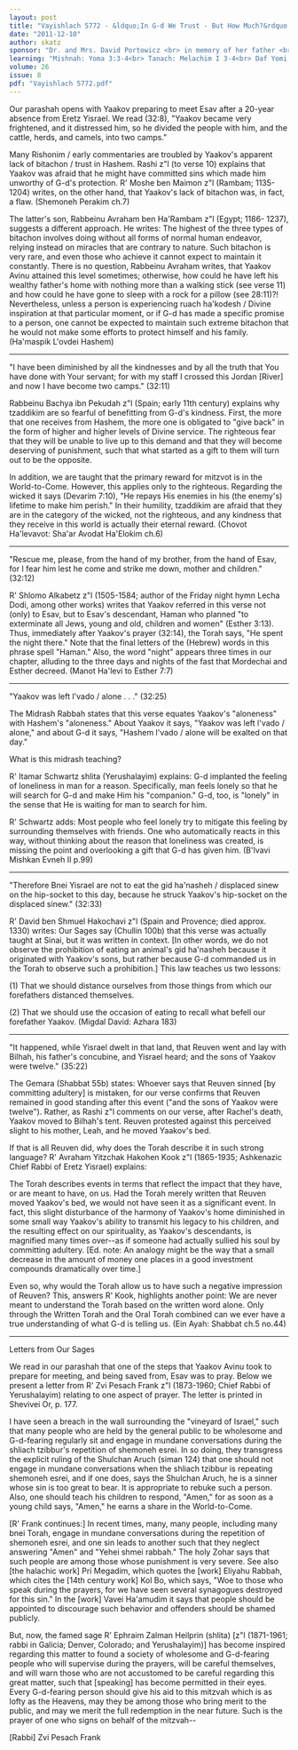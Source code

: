 ```yaml
---
layout: post
title: "Vayishlach 5772 - &ldquo;In G-d We Trust - But How Much?&rdquo;"
date: "2011-12-10"
author: skatz
sponsor: "Dr. and Mrs. David Portowicz <br> in memory of her father <br> Rabbi Yechezkel Hartman a\"h"
learning: "Mishnah: Yoma 3:3-4<br> Tanach: Melachim I 3-4<br> Daf Yomi (Bavli): Bechorot 26<br> Daf Yomi (Yerushalmi): Yoma 28"
volume: 26
issue: 8
pdf: "Vayishlach 5772.pdf"
---
```


Our parashah opens with Yaakov preparing to meet Esav after a 20-year absence from Eretz Yisrael. We read (32:8), "Yaakov became very frightened, and it distressed him, so he divided the people with him, and the cattle, herds, and camels, into two camps."

Many Rishonim / early commentaries are troubled by Yaakov's apparent lack of bitachon / trust in Hashem. Rashi z"l (to verse 10) explains that Yaakov was afraid that he might have committed sins which made him unworthy of G-d's protection. R' Moshe ben Maimon z"l (Rambam; 1135-1204) writes, on the other hand, that Yaakov's lack of bitachon was, in fact, a flaw. (Shemoneh Perakim ch.7)

The latter's son, Rabbeinu Avraham ben Ha'Rambam z"l (Egypt; 1186- 1237), suggests a different approach. He writes: The highest of the three types of bitachon involves doing without all forms of normal human endeavor, relying instead on miracles that are contrary to nature. Such bitachon is very rare, and even those who achieve it cannot expect to maintain it constantly. There is no question, Rabbeinu Avraham writes, that Yaakov Avinu attained this level sometimes; otherwise, how could he have left his wealthy father's home with nothing more than a walking stick (see verse 11) and how could he have gone to sleep with a rock for a pillow (see 28:11)?! Nevertheless, unless a person is experiencing ruach ha'kodesh / Divine inspiration at that particular moment, or if G-d has made a specific promise to a person, one cannot be expected to maintain such extreme bitachon that he would not make some efforts to protect himself and his family. (Ha'maspik L'ovdei Hashem)

********

"I have been diminished by all the kindnesses and by all the truth that You have done with Your servant; for with my staff I crossed this Jordan \[River\] and now I have become two camps." (32:11)

Rabbeinu Bachya ibn Pekudah z"l (Spain; early 11th century) explains why tzaddikim are so fearful of benefitting from G-d's kindness. First, the more that one receives from Hashem, the more one is obligated to "give back" in the form of higher and higher levels of Divine service. The righteous fear that they will be unable to live up to this demand and that they will become deserving of punishment, such that what started as a gift to them will turn out to be the opposite.

In addition, we are taught that the primary reward for mitzvot is in the World-to-Come. However, this applies only to the righteous. Regarding the wicked it says (Devarim 7:10), "He repays His enemies in his (the enemy's) lifetime to make him perish." In their humility, tzaddikim are afraid that they are in the category of the wicked, not the righteous, and any kindness that they receive in this world is actually their eternal reward. (Chovot Ha'levavot: Sha'ar Avodat Ha'Elokim ch.6)

********

"Rescue me, please, from the hand of my brother, from the hand of Esav, for I fear him lest he come and strike me down, mother and children." (32:12)

R' Shlomo Alkabetz z"l (1505-1584; author of the Friday night hymn Lecha Dodi, among other works) writes that Yaakov referred in this verse not (only) to Esav, but to Esav's descendant, Haman who planned "to exterminate all Jews, young and old, children and women" (Esther 3:13). Thus, immediately after Yaakov's prayer (32:14), the Torah says, "He spent the night there." Note that the final letters of the (Hebrew) words in this phrase spell "Haman." Also, the word "night" appears three times in our chapter, alluding to the three days and nights of the fast that Mordechai and Esther decreed. (Manot Ha'levi to Esther 7:7)

********

"Yaakov was left l'vado / alone . . ." (32:25)

The Midrash Rabbah states that this verse equates Yaakov's "aloneness" with Hashem's "aloneness." About Yaakov it says, "Yaakov was left l'vado / alone," and about G-d it says, "Hashem l'vado / alone will be exalted on that day."

What is this midrash teaching?

R' Itamar Schwartz shlita (Yerushalayim) explains: G-d implanted the feeling of loneliness in man for a reason. Specifically, man feels lonely so that he will search for G-d and make Him his "companion." G-d, too, is "lonely" in the sense that He is waiting for man to search for him.

R' Schwartz adds: Most people who feel lonely try to mitigate this feeling by surrounding themselves with friends. One who automatically reacts in this way, without thinking about the reason that loneliness was created, is missing the point and overlooking a gift that G-d has given him. (B'lvavi Mishkan Evneh II p.99)

********

"Therefore Bnei Yisrael are not to eat the gid ha'nasheh / displaced sinew on the hip-socket to this day, because he struck Yaakov's hip-socket on the displaced sinew." (32:33)

R' David ben Shmuel Hakochavi z"l (Spain and Provence; died approx. 1330) writes: Our Sages say (Chullin 100b) that this verse was actually taught at Sinai, but it was written in context. \[In other words, we do not observe the prohibition of eating an animal's gid ha'nasheh because it originated with Yaakov's sons, but rather because G-d commanded us in the Torah to observe such a prohibition.\] This law teaches us two lessons:

(1) That we should distance ourselves from those things from which our forefathers distanced themselves.

(2) That we should use the occasion of eating to recall what befell our forefather Yaakov. (Migdal David: Azhara 183)

********

"It happened, while Yisrael dwelt in that land, that Reuven went and lay with Bilhah, his father's concubine, and Yisrael heard; and the sons of Yaakov were twelve." (35:22)

The Gemara (Shabbat 55b) states: Whoever says that Reuven sinned \[by committing adultery\] is mistaken, for our verse confirms that Reuven remained in good standing after this event ("and the sons of Yaakov were twelve"). Rather, as Rashi z"l comments on our verse, after Rachel's death, Yaakov moved to Bilhah's tent. Reuven protested against this perceived slight to his mother, Leah, and he moved Yaakov's bed.

If that is all Reuven did, why does the Torah describe it in such strong language? R' Avraham Yitzchak Hakohen Kook z"l (1865-1935; Ashkenazic Chief Rabbi of Eretz Yisrael) explains:

The Torah describes events in terms that reflect the impact that they have, or are meant to have, on us. Had the Torah merely written that Reuven moved Yaakov's bed, we would not have seen it as a significant event. In fact, this slight disturbance of the harmony of Yaakov's home diminished in some small way Yaakov's ability to transmit his legacy to his children, and the resulting effect on our spirituality, as Yaakov's descendants, is magnified many times over--as if someone had actually sullied his soul by committing adultery. \[Ed. note: An analogy might be the way that a small decrease in the amount of money one places in a good investment compounds dramatically over time.\]

Even so, why would the Torah allow us to have such a negative impression of Reuven? This, answers R' Kook, highlights another point: We are never meant to understand the Torah based on the written word alone. Only through the Written Torah and the Oral Torah combined can we ever have a true understanding of what G-d is telling us. (Ein Ayah: Shabbat ch.5 no.44)

********

Letters from Our Sages

We read in our parashah that one of the steps that Yaakov Avinu took to prepare for meeting, and being saved from, Esav was to pray. Below we present a letter from R' Zvi Pesach Frank z"l (1873-1960; Chief Rabbi of Yerushalayim) relating to one aspect of prayer. The letter is printed in Shevivei Or, p. 177.

I have seen a breach in the wall surrounding the "vineyard of Israel," such that many people who are held by the general public to be wholesome and G-d-fearing regularly sit and engage in mundane conversations during the shliach tzibbur's repetition of shemoneh esrei. In so doing, they transgress the explicit ruling of the Shulchan Aruch (siman 124) that one should not engage in mundane conversations when the shliach tzibbur is repeating shemoneh esrei, and if one does, says the Shulchan Aruch, he is a sinner whose sin is too great to bear. It is appropriate to rebuke such a person. Also, one should teach his children to respond, "Amen," for as soon as a young child says, "Amen," he earns a share in the World-to-Come.

\[R' Frank continues:\] In recent times, many, many people, including many bnei Torah, engage in mundane conversations during the repetition of shemoneh esrei, and one sin leads to another such that they neglect answering "Amen" and "Yehei shmei rabbah." The holy Zohar says that such people are among those whose punishment is very severe. See also \[the halachic work\] Pri Megadim, which quotes the \[work\] Eliyahu Rabbah, which cites the \[14th century work\] Kol Bo, which says, "Woe to those who speak during the prayers, for we have seen several synagogues destroyed for this sin." In the \[work\] Vavei Ha'amudim it says that people should be appointed to discourage such behavior and offenders should be shamed publicly.

But, now, the famed sage R' Ephraim Zalman Heilprin (shlita) \[z"l (1871-1961; rabbi in Galicia; Denver, Colorado; and Yerushalayim)\] has become inspired regarding this matter to found a society of wholesome and G-d-fearing people who will supervise during the prayers, will be careful themselves, and will warn those who are not accustomed to be careful regarding this great matter, such that \[speaking\] has become permitted in their eyes. Every G-d-fearing person should give his aid to this mitzvah which is as lofty as the Heavens, may they be among those who bring merit to the public, and may we merit the full redemption in the near future. Such is the prayer of one who signs on behalf of the mitzvah--

\[Rabbi\] Zvi Pesach Frank

